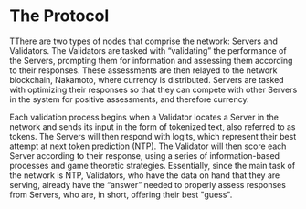 # The Protocol

TThere are two types of nodes that comprise the network: Servers and Validators. The Validators are tasked with “validating” the performance of the Servers, prompting them for information and assessing them according to their responses. These assessments are then relayed to the network blockchain, Nakamoto, where currency is distributed. Servers are tasked with optimizing their responses so that they can compete with other Servers in the system for positive assessments, and therefore currency.

Each validation process begins when a Validator locates a Server in the network and sends its input in the form of tokenized text, also referred to as tokens. The Servers will then respond with logits, which represent their best attempt at next token prediction (NTP). The Validator will then score each Server according to their response, using a series of information-based processes and game theoretic strategies. Essentially, since the main task of the network is NTP, Validators, who have the data on hand that they are serving, already have the “answer” needed to properly assess responses from Servers, who are, in short, offering their best "guess". 